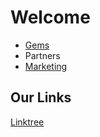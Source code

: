 # Welcome
- [Gems](gems/) 
- Partners
- [Marketing](marketing/)

## Our Links
[Linktree](https://linktr.ee/shipwreckc0ve)

